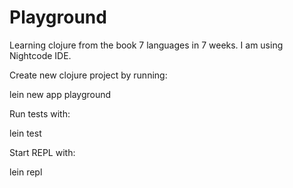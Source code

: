 # Playground

Learning clojure from the book 7 languages in 7 weeks. I am using Nightcode IDE.

Create new clojure project by running:

lein new app playground

Run tests with:

lein test

Start REPL with:

lein repl
